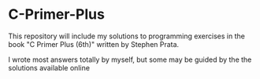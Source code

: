 # C-Primer-Plus
This repository will include my solutions to programming exercises in the book "C Primer Plus (6th)" written by Stephen Prata. 

I wrote most answers totally by myself, but some may be guided by the the solutions available online
